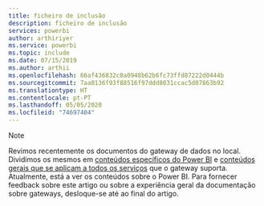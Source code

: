 ```yaml
---
title: ficheiro de inclusão
description: ficheiro de inclusão
services: powerbi
author: arthiriyer
ms.service: powerbi
ms.topic: include
ms.date: 07/15/2019
ms.author: arthii
ms.openlocfilehash: 66af436832c8a0948b62b6fc73ffd87222d0444b
ms.sourcegitcommit: 7aa0136f93f88516f97ddd8031ccac5d07863b92
ms.translationtype: HT
ms.contentlocale: pt-PT
ms.lasthandoff: 05/05/2020
ms.locfileid: "74697404"
---
```

> [!NOTE]
> Revimos recentemente os documentos do gateway de dados no local. Dividimos os mesmos em [conteúdos específicos do Power BI](/power-bi/service-gateway-onprem) e [conteúdos gerais que se aplicam a todos os serviços](/data-integration/gateway/service-gateway-onprem) que o gateway suporta. Atualmente, está a ver os conteúdos sobre o Power BI. Para fornecer feedback sobre este artigo ou sobre a experiência geral da documentação sobre gateways, desloque-se até ao final do artigo.